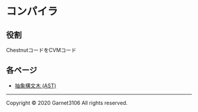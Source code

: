 # コンパイラ

## 役割

ChestnutコードをCVMコード

## 各ページ

- [抽象構文木 (AST)](./ast.md)

---

Copyright © 2020 Garnet3106 All rights reserved.
